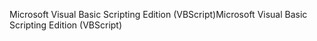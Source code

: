 <span data-ttu-id="23809-101">Microsoft Visual Basic Scripting Edition (VBScript)</span><span class="sxs-lookup"><span data-stu-id="23809-101">Microsoft Visual Basic Scripting Edition (VBScript)</span></span>